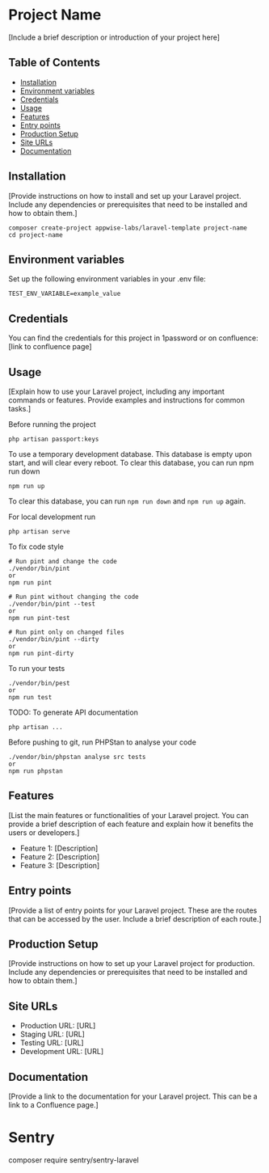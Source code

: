# Project Name

[Include a brief description or introduction of your project here]

## Table of Contents

- [Installation](#installation)
- [Environment variables](#environment-variables)
- [Credentials](#credentials)
- [Usage](#usage)
- [Features](#features)
- [Entry points](#entry-points)
- [Production Setup](#production-setup)
- [Site URLs](#site-urls)
- [Documentation](#documentation)

## Installation

[Provide instructions on how to install and set up your Laravel project. Include any dependencies or prerequisites that need to be installed and how to obtain them.]

```
composer create-project appwise-labs/laravel-template project-name
cd project-name
```
## Environment variables
Set up the following environment variables in your .env file:
```
TEST_ENV_VARIABLE=example_value
```
## Credentials
You can find the credentials for this project in 1password or on confluence: [link to confluence page]

## Usage
[Explain how to use your Laravel project, including any important commands or features. Provide examples and instructions for common tasks.]

Before running the project

```
php artisan passport:keys
```

To use a temporary development database. This database is empty upon start, and will clear every reboot.
To clear this database, you can run npm run down
```
npm run up
```
To clear this database, you can run ```npm run down``` and ```npm run up``` again.

For local development run

```
php artisan serve
```

To fix code style

```
# Run pint and change the code
./vendor/bin/pint
or
npm run pint

# Run pint without changing the code
./vendor/bin/pint --test
or
npm run pint-test

# Run pint only on changed files
./vendor/bin/pint --dirty
or
npm run pint-dirty
```

To run your tests

```
./vendor/bin/pest
or
npm run test
```

TODO: To generate API documentation

```
php artisan ...
```

Before pushing to git, run PHPStan to analyse your code

```
./vendor/bin/phpstan analyse src tests
or
npm run phpstan
```

## Features

[List the main features or functionalities of your Laravel project. You can provide a brief description of each feature and explain how it benefits the users or developers.]

- Feature 1: [Description]
- Feature 2: [Description]
- Feature 3: [Description]

## Entry points

[Provide a list of entry points for your Laravel project. These are the routes that can be accessed by the user. Include a brief description of each route.]

## Production Setup

[Provide instructions on how to set up your Laravel project for production. Include any dependencies or prerequisites that need to be installed and how to obtain them.]

## Site URLs

- Production URL: [URL]
- Staging URL: [URL]
- Testing URL: [URL]
- Development URL: [URL]

## Documentation

[Provide a link to the documentation for your Laravel project. This can be a link to a Confluence page.]

# Sentry
composer require sentry/sentry-laravel
```
